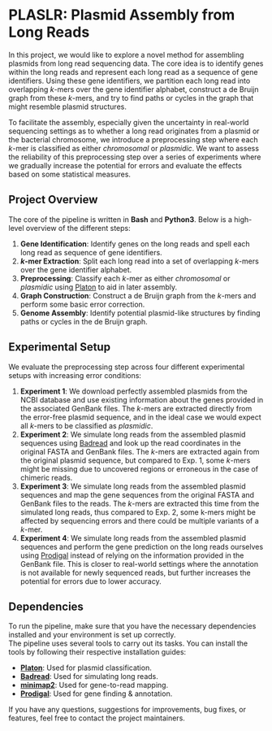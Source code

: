 # PLASLR: Plasmid Assembly from Long Reads

In this project, we would like to explore a novel method for assembling plasmids from long read sequencing data. The core idea is to identify genes within the long reads and represent each long read as a sequence of gene identifiers. Using these gene identifiers, we partition each long read into overlapping *k*-mers over the gene identifier alphabet, construct a de Bruijn graph from these *k*-mers, and try to find paths or cycles in the graph that might resemble plasmid structures.

To facilitate the assembly, especially given the uncertainty in real-world sequencing settings as to whether a long read originates from a plasmid or the bacterial chromosome, we introduce a preprocessing step where each *k*-mer is classified as either *chromosomal* or *plasmidic*. We want to assess the reliability of this preprocessing step over a series of experiments where we gradually increase the potential for errors and evaluate the effects based on some statistical measures.

## Project Overview

The core of the pipeline is written in **Bash** and **Python3**. Below is a high-level overview of the different steps:

1. **Gene Identification**: Identify genes on the long reads and spell each long read as sequence of gene identifiers.
2. ***k*-mer Extraction**: Split each long read into a set of overlapping *k*-mers over the gene identifier alphabet.
3. **Preprocessing**: Classify each *k*-mer as either *chromosomal* or *plasmidic* using [Platon](https://github.com/oschwengers/platon "Platon") to aid in later assembly.
4. **Graph Construction**: Construct a de Bruijn graph from the *k*-mers and perform some basic error correction.
5. **Genome Assembly**: Identify potential plasmid-like structures by finding paths or cycles in the de Bruijn graph.

## Experimental Setup

We evaluate the preprocessing step across four different experimental setups with increasing error conditions:

1. **Experiment 1**: We download perfectly assembled plasmids from the NCBI database and use existing information about the genes provided in the associated GenBank files. The *k*-mers are extracted directly from the error-free plasmid sequence, and in the ideal case we would expect all *k*-mers to be classified as *plasmidic*.
2. **Experiment 2**: We simulate long reads from the assembled plasmid sequences using [Badread](https://github.com/rrwick/Badread "Badread") and look up the read coordinates in the original FASTA and GenBank files. The *k*-mers are extracted again from the original plasmid sequence, but compared to Exp. 1, some *k*-mers might be missing due to uncovered regions or erroneous in the case of chimeric reads.
3. **Experiment 3**: We simulate long reads from the assembled plasmid sequences and map the gene sequences from the original FASTA and GenBank files to the reads. The *k*-mers are extracted this time from the simulated long reads, thus compared to Exp. 2, some k-mers might be affected by sequencing errors and there could be multiple variants of a *k*-mer.
4. **Experiment 4**: We simulate long reads from the assembled plasmid sequences and perform the gene prediction on the long reads ourselves using [Prodigal](https://github.com/hyattpd/Prodigal "Prodigal") instead of relying on the information provided in the GenBank file. This is closer to real-world settings where the annotation is not available for newly sequenced reads, but further increases the potential for errors due to lower accuracy.

## Dependencies

To run the pipeline, make sure that you have the necessary dependencies installed and your environment is set up correctly.  
The pipeline uses several tools to carry out its tasks. You can install the tools by following their respective installation guides:

* [**Platon**](https://github.com/oschwengers/platon "Platon"): Used for plasmid classification.
* [**Badread**](https://github.com/rrwick/Badread "Badread"): Used for simulating long reads.
* [**minimap2**](https://github.com/lh3/minimap2 "minimap2"): Used for gene-to-read mapping.
* [**Prodigal**](https://github.com/hyattpd/Prodigal "Prodigal"): Used for gene finding & annotation.

If you have any questions, suggestions for improvements, bug fixes, or features, feel free to contact the project maintainers.
